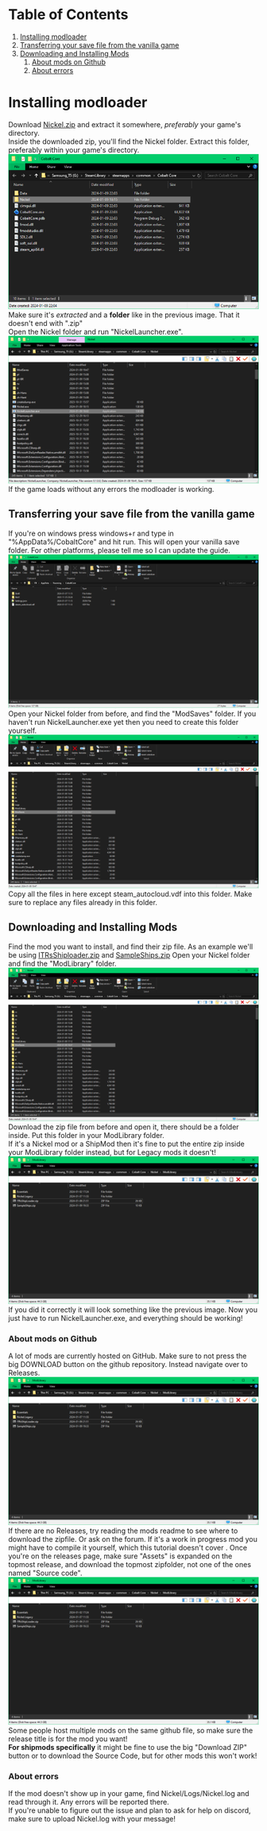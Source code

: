 # Table of Contents
1. [Installing modloader](#installing-modloader)
2. [Transferring your save file from the vanilla game](#transferring-your-save-file-from-the-vanilla-game)
3. [Downloading and Installing Mods](#downloading-and-installing-mods)
    1. [About mods on Github](#about-mods-on-github)
    2. [About errors](#about-errors)

# Installing modloader
Download [Nickel.zip](https://github.com/Shockah/Nickel/releases/download/release%2F0.1.0/Nickel-0.1.0.zip) and extract it somewhere, *preferably* your game's directory.  
Inside the downloaded zip, you'll find the Nickel folder. Extract this folder, preferably within your game's directory.  
![The game's folder open with a folder named "Nickel" highlighted](https://raw.githubusercontent.com/ITR13/CobaltCoreShipLoader/main/.readme/nickel_zip.png)  
Make sure it's *extracted* and a **folder** like in the previous image. That it doesn't end with ".zip"  
Open the Nickel folder and run "NickelLauncher.exe".  
![Folder is sorted with type ascending, NickelLauncher.exe is highlighted](https://raw.githubusercontent.com/ITR13/CobaltCoreShipLoader/main/.readme/nickel_exe.png)  
If the game loads without any errors the modloader is working.  

## Transferring your save file from the vanilla game
If you're on windows press windows+r and type in "%AppData%/CobaltCore" and hit run. This will open your vanilla save folder. For other platforms, please tell me so I can update the guide.  
![Folder with Slot0, Slot1, Settings.json, and steam_autocloud.vdf in it](https://raw.githubusercontent.com/ITR13/CobaltCoreShipLoader/main/.readme/save_folder.png)  
Open your Nickel folder from before, and find the "ModSaves" folder. If you haven't run NickelLauncher.exe yet then you need to create this folder yourself.  
![Folder with ModSaves marked](https://raw.githubusercontent.com/ITR13/CobaltCoreShipLoader/main/.readme/nickel_saves.png)  
Copy all the files in here except steam_autocloud.vdf into this folder. Make sure to replace any files already in this folder.  

## Downloading and Installing Mods
Find the mod you want to install, and find their zip file. As an example we'll be using [ITRsShiploader.zip](https://github.com/ITR13/CobaltCoreShipLoader/releases/download/2.0.0/ITRsShipLoader.zip) and [SampleShips.zip](https://raw.githubusercontent.com/ITR13/CobaltCoreShipLoader/main/SampleShips.zip)
Open your Nickel folder and find the "ModLibrary" folder.
![Folder with ModSaves marked](https://raw.githubusercontent.com/ITR13/CobaltCoreShipLoader/main/.readme/nickel_saves.png)  
Download the zip file from before and open it, there should be a folder inside. Put this folder in your ModLibrary folder.  
If it's a Nickel mod or a ShipMod then it's fine to put the entire zip inside your ModLibrary folder instead, but for Legacy mods it doesn't!  
![Folder with Essentials, Nickel.Legacy, ITRsShipLoader.zip, and SampleShips.zip in it](https://raw.githubusercontent.com/ITR13/CobaltCoreShipLoader/main/.readme/nickel_mods.png)  
If you did it correctly it will look something like the previous image. Now you just have to run NickelLauncher.exe, and everything should be working!  

### About mods on Github
A lot of mods are currently hosted on GitHub. Make sure to not press the big DOWNLOAD button on the github repository. Instead navigate over to Releases.  
![Download ZIP crossed out and Releases highlighted](https://raw.githubusercontent.com/ITR13/CobaltCoreShipLoader/main/.readme/nickel_mods.png)  
If there are no Releases, try reading the mods readme to see where to download the zipfile. Or ask on the forum. If it's a work in progress mod you might have to compile it yourself, which this tutorial doesn't cover  .
Once you're on the releases page, make sure "Assets" is expanded on the topmost release, and download the topmost zipfolder, not one of the ones named "Source code".
![A foldable titled "Assets" expanded, with "CobaltCoreSeeded.zip" highlighted beneath it](https://raw.githubusercontent.com/ITR13/CobaltCoreShipLoader/main/.readme/nickel_mods.png)  
Some people host multiple mods on the same github file, so make sure the release title is for the mod you want!  
**For shipmods specifically** it might be fine to use the big "Download ZIP" button or to download the Source Code, but for other mods this won't work!  

### About errors
If the mod doesn't show up in your game, find Nickel/Logs/Nickel.log and read through it. Any errors will be reported there.  
If you're unable to figure out the issue and plan to ask for help on discord, make sure to upload Nickel.log with your message!  
